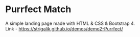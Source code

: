# Purrfect Match
A simple landing page made with HTML & CSS & Bootstrap 4.<br>
Link - https://strigalik.github.io/demos/demo2-Purrfect/